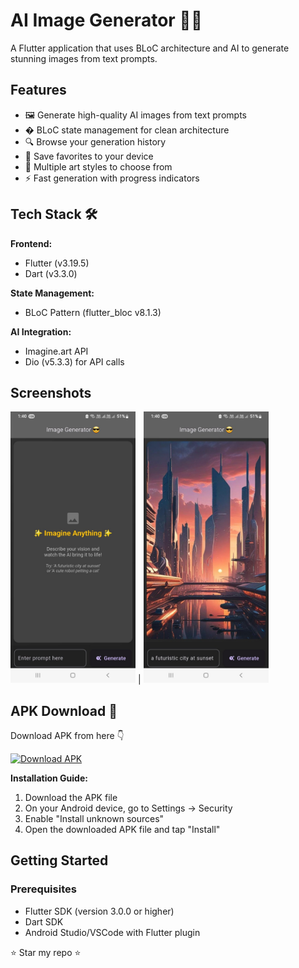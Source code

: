 #  AI Image Generator 🎨✨

A Flutter application that uses BLoC architecture and AI to generate stunning images from text prompts.

## Features

- 🖼️ Generate high-quality AI images from text prompts
- � BLoC state management for clean architecture
- 🔍 Browse your generation history
- 💾 Save favorites to your device
- 🎨 Multiple art styles to choose from
- ⚡ Fast generation with progress indicators

## Tech Stack 🛠️

**Frontend:**
- Flutter (v3.19.5)
- Dart (v3.3.0)

**State Management:**
- BLoC Pattern (flutter_bloc v8.1.3)

**AI Integration:**
- Imagine.art API
- Dio (v5.3.3) for API calls


## Screenshots

 <img src="https://github.com/JASLEENKAUR13/ImageGenerator/raw/master/WhatsApp%20Image%202025-05-11%20at%2013.41.00_38500b6a.jpg" width="200"> | <img src="https://github.com/JASLEENKAUR13/ImageGenerator/raw/master/WhatsApp%20Image%202025-05-11%20at%2014.03.51_13eca63a.jpg" width="200">  

## APK Download 📲
Download APK from here 👇

[![Download APK](https://img.shields.io/badge/Download-APK-brightgreen?style=for-the-badge&logo=android)](https://github.com/JASLEENKAUR13/ImageGenerator/raw/master/app-release.apk)

**Installation Guide:**
1. Download the APK file
2. On your Android device, go to Settings → Security
3. Enable "Install unknown sources"
4. Open the downloaded APK file and tap "Install"

## Getting Started

### Prerequisites
- Flutter SDK (version 3.0.0 or higher)
- Dart SDK
- Android Studio/VSCode with Flutter plugin

⭐ Star my repo ⭐
